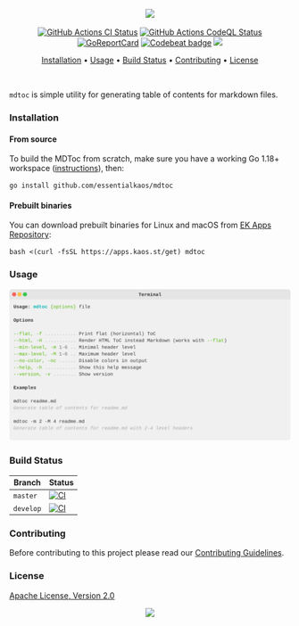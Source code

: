 <p align="center"><a href="#readme"><img src="https://gh.kaos.st/mdtoc.svg"/></a></p>

<p align="center">
  <a href="https://kaos.sh/w/mdtoc/ci"><img src="https://kaos.sh/w/mdtoc/ci.svg" alt="GitHub Actions CI Status" /></a>
  <a href="https://kaos.sh/w/mdtoc/codeql"><img src="https://kaos.sh/w/mdtoc/codeql.svg" alt="GitHub Actions CodeQL Status" /></a>
  <a href="https://kaos.sh/r/mdtoc"><img src="https://kaos.sh/r/mdtoc.svg" alt="GoReportCard" /></a>
  <a href="https://kaos.sh/b/mdtoc"><img src="https://kaos.sh/b/196d721e-00ad-4dff-9032-9b5bbd11b723.svg" alt="Codebeat badge" /></a>
  <a href="#license"><img src="https://gh.kaos.st/apache2.svg"></a>
</p>

<p align="center"><a href="#installation">Installation</a> • <a href="#usage">Usage</a> • <a href="#build-status">Build Status</a> • <a href="#contributing">Contributing</a> • <a href="#license">License</a></p>

<br/>

`mdtoc` is simple utility for generating table of contents for markdown files.

### Installation

#### From source

To build the MDToc from scratch, make sure you have a working Go 1.18+ workspace ([instructions](https://go.dev/doc/install)), then:

```
go install github.com/essentialkaos/mdtoc
```

#### Prebuilt binaries

You can download prebuilt binaries for Linux and macOS from [EK Apps Repository](https://apps.kaos.st/mdtoc/latest):

```
bash <(curl -fsSL https://apps.kaos.st/get) mdtoc
```

### Usage

<img src=".github/images/usage.svg" />

### Build Status

| Branch | Status |
|------------|--------|
| `master` | [![CI](https://kaos.sh/w/mdtoc/ci.svg?branch=master)](https://kaos.sh/w/mdtoc/ci?query=branch:master) |
| `develop` | [![CI](https://kaos.sh/w/mdtoc/ci.svg?branch=develop)](https://kaos.sh/w/mdtoc/ci?query=branch:develop) |

### Contributing

Before contributing to this project please read our [Contributing Guidelines](https://github.com/essentialkaos/contributing-guidelines#contributing-guidelines).

### License

[Apache License, Version 2.0](https://www.apache.org/licenses/LICENSE-2.0)

<p align="center"><a href="https://essentialkaos.com"><img src="https://gh.kaos.st/ekgh.svg"/></a></p>
